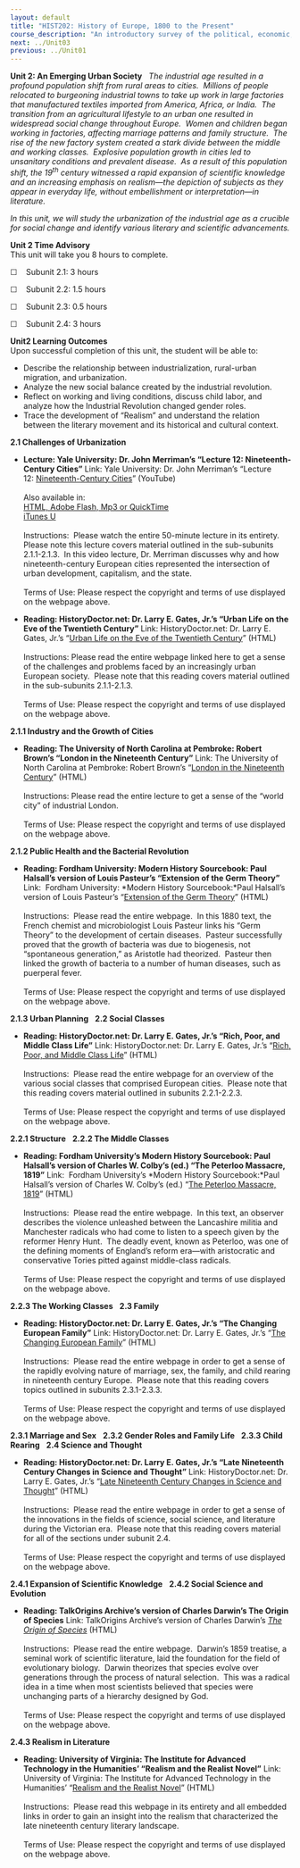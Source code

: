```yaml
---
layout: default
title: "HIST202: History of Europe, 1800 to the Present"
course_description: "An introductory survey of the political, economic, social, religious, and intellectual history of Europe, from the 1800s to the present, with particular emphasis on primary-source interpretation."
next: ../Unit03
previous: ../Unit01
---
```

**Unit 2: An Emerging Urban Society** <span id="2"></span> 
*The industrial age resulted in a profound population shift from rural
areas to cities.  Millions of people relocated to burgeoning industrial
towns to take up work in large factories that manufactured textiles
imported from America, Africa, or India.  The transition from an
agricultural lifestyle to an urban one resulted in widespread social
change throughout Europe.  Women and children began working in
factories, affecting marriage patterns and family structure.  The rise
of the new factory system created a stark divide between the middle and
working classes.  Explosive population growth in cities led to
unsanitary conditions and prevalent disease.  As a result of this
population shift, the 19<sup>th</sup> century witnessed a rapid
expansion of scientific knowledge and an increasing emphasis on
realism—the depiction of subjects as they appear in everyday life,
without embellishment or interpretation—in literature.*  
  
 *In this unit, we will study the urbanization of the industrial age as
a crucible for social change and identify various literary and
scientific advancements.*

**Unit 2 Time Advisory**  
This unit will take you 8 hours to complete.

☐    Subunit 2.1: 3 hours  
  
 ☐    Subunit 2.2: 1.5 hours  
  
 ☐    Subunit 2.3: 0.5 hours  
  
 ☐    Subunit 2.4: 3 hours

**Unit2 Learning Outcomes**  
Upon successful completion of this unit, the student will be able to:

-   Describe the relationship between industrialization, rural-urban
    migration, and urbanization.
-   Analyze the new social balance created by the industrial revolution.
-   Reflect on working and living conditions, discuss child labor, and
    analyze how the Industrial Revolution changed gender roles.
-   Trace the development of “Realism” and understand the relation
    between the literary movement and its historical and cultural
    context.

**2.1 Challenges of Urbanization** <span id="2.1"></span> 
-   **Lecture: Yale University: Dr. John Merriman’s “Lecture 12:
    Nineteenth-Century Cities”**
    Link: Yale University: Dr. John Merriman’s “Lecture
    12: [Nineteenth-Century
    Cities](http://www.youtube.com/watch?v=fp6C4RrOLdY&feature=channel)”
    (YouTube)  
        
     Also available in:  
     [HTML, Adobe Flash, Mp3 or
    QuickTime](http://oyc.yale.edu/history/hist-202/lecture-12)[  
     iTunes
    U](http://itunes.apple.com/us/podcast/12-nineteenth-century-cities/id341651047?i=63752158)  
        
     Instructions:  Please watch the entire 50-minute lecture in its
    entirety.  Please note this lecture covers material outlined in the
    sub-subunits 2.1.1-2.1.3.  In this video lecture, Dr. Merriman
    discusses why and how nineteenth-century European cities represented
    the intersection of urban development, capitalism, and the state.  
        
     Terms of Use: Please respect the copyright and terms of use
    displayed on the webpage above.

-   **Reading: HistoryDoctor.net: Dr. Larry E. Gates, Jr.’s “Urban Life
    on the Eve of the Twentieth Century”**
    Link: HistoryDoctor.net: Dr. Larry E. Gates, Jr.’s “[Urban Life on
    the Eve of the Twentieth
    Century](http://www.historydoctor.net/Advanced%20Placement%20European%20History/Notes/urban_life_on_the_eve_of_the_twentieth_century.htm)”
    (HTML)  
        
     Instructions: Please read the entire webpage linked here to get a
    sense of the challenges and problems faced by an increasingly urban
    European society.  Please note that this reading covers material
    outlined in the sub-subunits 2.1.1-2.1.3.  
        
     Terms of Use: Please respect the copyright and terms of use
    displayed on the webpage above.

**2.1.1 Industry and the Growth of Cities** <span id="2.1.1"></span> 
-   **Reading: The University of North Carolina at Pembroke: Robert
    Brown’s “London in the Nineteenth Century”**
    Link: The University of North Carolina at Pembroke: Robert Brown’s
    “[London in the Nineteenth
    Century](http://www.uncp.edu/home/rwb/london_19c.html)” (HTML)  
        
     Instructions: Please read the entire lecture to get a sense of the
    “world city” of industrial London.  
        
     Terms of Use: Please respect the copyright and terms of use
    displayed on the webpage above.

**2.1.2 Public Health and the Bacterial Revolution** <span
id="2.1.2"></span> 
-   **Reading: Fordham University: Modern History Sourcebook: Paul
    Halsall’s version of Louis Pasteur’s “Extension of the Germ
    Theory”**
    Link:  Fordham University: *Modern History Sourcebook:*Paul
    Halsall’s version of Louis Pasteur’s “[Extension of the Germ
    Theory](http://www.fordham.edu/halsall/mod/1880pasteur-germ.html)”
    (HTML)  
        
     Instructions:  Please read the entire webpage.  In this 1880 text,
    the French chemist and microbiologist Louis Pasteur links his “Germ
    Theory” to the development of certain diseases.  Pasteur
    successfully proved that the growth of bacteria was due to
    biogenesis, not “spontaneous generation,” as Aristotle had
    theorized.  Pasteur then linked the growth of bacteria to a number
    of human diseases, such as puerperal fever.  
        
     Terms of Use: Please respect the copyright and terms of use
    displayed on the webpage above.

**2.1.3 Urban Planning** <span id="2.1.3"></span> 
**2.2 Social Classes** <span id="2.2"></span> 
-   **Reading: HistoryDoctor.net: Dr. Larry E. Gates, Jr.’s “Rich, Poor,
    and Middle Class Life”**
    Link: HistoryDoctor.net: Dr. Larry E. Gates, Jr.’s “[Rich, Poor, and
    Middle Class
    Life](http://www.historydoctor.net/Advanced%20Placement%20European%20History/Notes/rich_poor_and_middle_class_life.htm)”
    (HTML)  
        
     Instructions:  Please read the entire webpage for an overview of
    the various social classes that comprised European cities.  Please
    note that this reading covers material outlined in subunits
    2.2.1-2.2.3.  
        
     Terms of Use: Please respect the copyright and terms of use
    displayed on the webpage above.

**2.2.1 Structure** <span id="2.2.1"></span> 
**2.2.2 The Middle Classes** <span id="2.2.2"></span> 
-   **Reading: Fordham University’s Modern History Sourcebook: Paul
    Halsall’s version of Charles W. Colby’s (ed.) “The Peterloo
    Massacre, 1819”**
    Link:  Fordham University’s *Modern History Sourcebook:*Paul
    Halsall’s version of Charles W. Colby’s (ed.) “[The Peterloo
    Massacre,
    1819](http://www.fordham.edu/halsall/mod/1819peterloo.html)”
    (HTML)  
        
     Instructions:  Please read the entire webpage.  In this text, an
    observer describes the violence unleashed between the Lancashire
    militia and Manchester radicals who had come to listen to a speech
    given by the reformer Henry Hunt.  The deadly event, known as
    Peterloo, was one of the defining moments of England’s reform
    era—with aristocratic and conservative Tories pitted against
    middle-class radicals.  
        
     Terms of Use: Please respect the copyright and terms of use
    displayed on the webpage above.

**2.2.3 The Working Classes** <span id="2.2.3"></span> 
**2.3 Family** <span id="2.3"></span> 
-   **Reading: HistoryDoctor.net: Dr. Larry E. Gates, Jr.’s “The
    Changing European Family”**
    Link: HistoryDoctor.net: Dr. Larry E. Gates, Jr.’s “[The Changing
    European
    Family](http://www.historydoctor.net/Advanced%20Placement%20European%20History/Notes/changing_european_family.htm)”
    (HTML)  
        
     Instructions:  Please read the entire webpage in order to get a
    sense of the rapidly evolving nature of marriage, sex, the family,
    and child rearing in nineteenth century Europe.  Please note that
    this reading covers topics outlined in subunits 2.3.1-2.3.3.  
        
     Terms of Use: Please respect the copyright and terms of use
    displayed on the webpage above.

**2.3.1 Marriage and Sex** <span id="2.3.1"></span> 
**2.3.2 Gender Roles and Family Life** <span id="2.3.2"></span> 
**2.3.3 Child Rearing** <span id="2.3.3"></span> 
**2.4 Science and Thought** <span id="2.4"></span> 
-   **Reading: HistoryDoctor.net: Dr. Larry E. Gates, Jr.’s “Late
    Nineteenth Century Changes in Science and Thought”**
    Link: HistoryDoctor.net: Dr. Larry E. Gates, Jr.’s “[Late Nineteenth
    Century Changes in Science and
    Thought](http://www.historydoctor.net/Advanced%20Placement%20European%20History/Notes/late_nineteenth_century_changes_in_science_and_thought.htm)”
    (HTML)  
        
     Instructions:  Please read the entire webpage in order to get a
    sense of the innovations in the fields of science, social science,
    and literature during the Victorian era.  Please note that this
    reading covers material for all of the sections under subunit 2.4.  
        
     Terms of Use: Please respect the copyright and terms of use
    displayed on the webpage above.

**2.4.1 Expansion of Scientific Knowledge** <span id="2.4.1"></span> 
**2.4.2 Social Science and Evolution** <span id="2.4.2"></span> 
-   **Reading: TalkOrigins Archive’s version of Charles Darwin’s The
    Origin of Species**
    Link: TalkOrigins Archive’s version of Charles Darwin’s *[The Origin
    of
    Species](http://www.talkorigins.org/faqs/origin/introduction.html)*
    (HTML)  
        
     Instructions:  Please read the entire webpage.  Darwin’s 1859
    treatise, a seminal work of scientific literature, laid the
    foundation for the field of evolutionary biology.  Darwin theorizes
    that species evolve over generations through the process of natural
    selection.  This was a radical idea in a time when most scientists
    believed that species were unchanging parts of a hierarchy designed
    by God.  
        
     Terms of Use: Please respect the copyright and terms of use
    displayed on the webpage above.

**2.4.3 Realism in Literature** <span id="2.4.3"></span> 
-   **Reading: University of Virginia: The Institute for Advanced
    Technology in the Humanities’ “Realism and the Realist Novel”**
    Link: University of Virginia: The Institute for Advanced Technology
    in the Humanities’ “[Realism and the Realist
    Novel](http://www2.iath.virginia.edu/elab/hfl0254.html)” (HTML)  
        
     Instructions:  Please read this webpage in its entirety and all
    embedded links in order to gain an insight into the realism that
    characterized the late nineteenth century literary landscape.  
        
     Terms of Use: Please respect the copyright and terms of use
    displayed on the webpage above.


